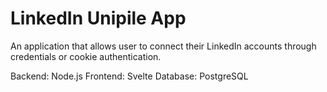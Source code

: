 # LinkedIn Unipile App

An application that allows user to connect their LinkedIn accounts through credentials or cookie authentication.

Backend: Node.js
Frontend: Svelte
Database: PostgreSQL
